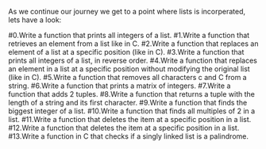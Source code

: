 As we continue our journey we get to a point where lists is incorperated, lets have a look:

#0.Write a function that prints all integers of a list.
#1.Write a function that retrieves an element from a list like in C.
#2.Write a function that replaces an element of a list at a specific position (like in C).
#3.Write a function that prints all integers of a list, in reverse order.
#4.Write a function that replaces an element in a list at a specific position without modifying the original list (like in C).
#5.Write a function that removes all characters c and C from a string.
#6.Write a function that prints a matrix of integers.
#7.Write a function that adds 2 tuples.
#8.Write a function that returns a tuple with the length of a string and its first character.
#9.Write a function that finds the biggest integer of a list. 
#10.Write a function that finds all multiples of 2 in a list.
#11.Write a function that deletes the item at a specific position in a list.
#12.Write a function that deletes the item at a specific position in a list.
#13.Write a function in C that checks if a singly linked list is a palindrome.
